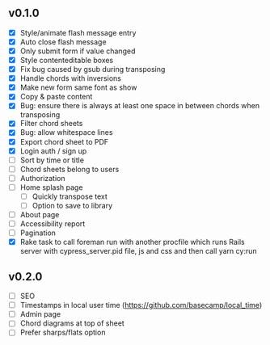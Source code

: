 ## v0.1.0
- [x] Style/animate flash message entry
- [x] Auto close flash message
- [x] Only submit form if value changed
- [x] Style contenteditable boxes
- [x] Fix bug caused by gsub during transposing
- [x] Handle chords with inversions
- [x] Make new form same font as show
- [x] Copy & paste content
- [x] Bug: ensure there is always at least one space in between chords when transposing
- [x] Filter chord sheets
- [x] Bug: allow whitespace lines
- [x] Export chord sheet to PDF
- [x] Login auth / sign up
- [ ] Sort by time or title
- [ ] Chord sheets belong to users
- [ ] Authorization
- [ ] Home splash page
  - [ ] Quickly transpose text
  - [ ] Option to save to library
- [ ] About page
- [ ] Accessibility report
- [ ] Pagination
- [x] Rake task to call foreman run with another procfile which runs Rails server with cypress_server.pid file, js and css and then call yarn cy:run

## v0.2.0
- [ ] SEO
- [ ] Timestamps in local user time (https://github.com/basecamp/local_time)
- [ ] Admin page
- [ ] Chord diagrams at top of sheet
- [ ] Prefer sharps/flats option